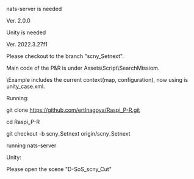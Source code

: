 nats-server is needed

Ver. 2.0.0

Unity is needed

Ver. 2022.3.27f1

Please checkout to the branch "scny_Setnext".

Main code of the P&R is under Assets\Script\SearchMissiom.

\Example includes the current context(map, configuration), now using is unity_case.xml.


Running:

git clone https://github.com/ertlnagoya/Raspi_P-R.git 

cd Raspi_P-R

git checkout -b scny_Setnext origin/scny_Setnext

running nats-server

Unity:

Please open the scene "D-SoS_scny_Cut"
